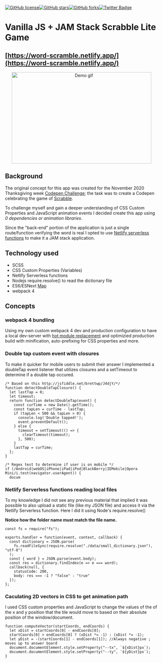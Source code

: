 [![GitHub license](https://img.shields.io/github/license/ethanny2/codePenScrabbleChallenge)](https://github.com/ethanny2/codePenScrabbleChallenge)[![GitHub stars](https://img.shields.io/github/stars/ethanny2/codePenScrabbleChallenge)](https://github.com/ethanny2/codePenScrabbleChallenge/stargazers)[![GitHub forks](https://img.shields.io/github/forks/ethanny2/codePenScrabbleChallenge)](https://github.com/ethanny2/codePenScrabbleChallenge/network)[![Twitter Badge](https://img.shields.io/badge/chat-twitter-blue.svg)](https://twitter.com/ArrayLikeObj)

# Vanilla JS + JAM Stack Scrabble Lite Game

## [https://word-scramble.netlify.app/](https://word-scramble.netlify.app/)

<p align="center">
  <img width="460" height="300" src="https://media2.giphy.com/media/KzEePAHteq4F0QLprM/giphy.gif" alt="Demo gif">
</p>


## Background
The original concept for this app was created for the November 2020 Thanksgiving week [Codepen Challenge](https://codepen.io/); the task was to create a Codepen celebrating the game of [Scrabble](https://scrabble.hasbro.com/en-us).

To challenge myself and gain a deeper understanding of CSS Custom Properties and JavaScript animation events I decided create this app using *0 dependencies or animation libraries*. 

Since the "back-end" portion of the application is just a single route/function verifying the word is real I opted to use [Netlify serverless functions](https://www.netlify.com/products/functions/) to make it a JAM stack application. 

## Technology used
- SCSS
- CSS Custom Properties (Variables)
- Netlify Serverless functions
- Nodejs require.resolve() to read the dictionary file
- ES6/ESNext [Map](https://developer.mozilla.org/en-US/docs/Web/JavaScript/Reference/Global_Objects/Map)
- webpack 4 
## Concepts

### webpack 4 bundling

Using my own custom webpack 4 dev and production configuration to have a local
dev-server with [hot module replacement](https://webpack.js.org/concepts/hot-module-replacement/) and optimizied production build with
minification, auto-prefixing for CSS properties and more.


### Double tap custom event with closures
To make it quicker for mobile users to submit their answer I implemented a doubleTap event listener that utilizes closures and a setTimeout to determine if a double tap occured.

```
/* Based on this http://jsfiddle.net/brettwp/J4djY/*/
function detectDoubleTapClosure() {
  let lastTap = 0;
  let timeout;
  return function detectDoubleTap(event) {
    const curTime = new Date().getTime();
    const tapLen = curTime - lastTap;
    if (tapLen < 500 && tapLen > 0) {
      console.log('Double tapped!');
      event.preventDefault();
    } else {
      timeout = setTimeout(() => {
        clearTimeout(timeout);
      }, 500);
    }
    lastTap = curTime;
  };
}

/* Regex test to determine if user is on mobile */
if (/Android|webOS|iPhone|iPad|iPod|BlackBerry|IEMobile|Opera Mini/i.test(navigator.userAgent)) {
  docum
```

### Netlify Serverless functions reading local files

To my knowledge I did not see any previous material that implied it was possible to also upload a static file (like my JSON file) and access it via the Netlify Serverless function. Here I did it using Node's require.resolve()

**Notice how the folder name must match the file name.**
```
const fs = require("fs");

exports.handler = function(event, context, callback) {
  const dictionary = JSON.parse(
    fs.readFileSync(require.resolve("./data/small_dictionary.json"), "utf-8")
  );
  const { word } = JSON.parse(event.body);
  const res = dictionary.findIndex(e => e === word);
  callback(null, {
    statusCode: 200,
    body: res === -1 ? "false" : "true"
  });
};

```
### Caculating 2D vectors in CSS to get animation path

I used CSS custom properties and JavaScript to change the values of the of the x and y position that the tile would move to based on their absolute position of the window/document. 
```
function computeVector(startCoords, endCoords) {
  let xDist = startCoords[0] - endCoords[0];
  startCoords[0] > endCoords[0] ? (xDist *= -1) : (xDist *= -1);
  let yDist = -(startCoords[1] - endCoords[1]); //Always negative ; moves up to answer board
  document.documentElement.style.setProperty("--tx", `${xDist}px`);
  document.documentElement.style.setProperty("--ty", `${yDist}px`);
}

```
